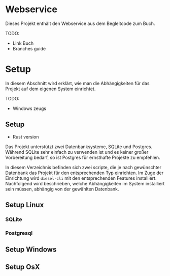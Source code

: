 # Webservice
Dieses Projekt enthält den Webservice aus dem Begleitcode zum Buch.

TODO:
- Link Buch
- Branches guide

# Setup
In diesem Abschnitt wird erklärt, wie man die Abhängigkeiten für das Projekt auf dem eigenen System einrichtet.

TODO:
- Windows zeugs

## Setup
- Rust version

Das Projekt unterstützt zwei Datenbanksysteme, SQLite und Postgres. Während SQLite sehr einfach zu verwenden ist und es keiner großer Vorbereitung bedarf, so ist Postgres für ernsthafte Projekte zu empfehlen.

In diesem Verzeichnis befinden sich zwei scripte, die je nach gewünschter Datenbank das Projekt für den entsprechenden Typ einrichten. Im Zuge der Einrichtung wird `diesel-cli` mit den entsprechenden Features installiert.
Nachfolgend wird beschrieben, welche Abhängigkeiten im System installiert sein müssen, abhängig von der gewählten Datenbank.

## Setup Linux

### SQLite

### Postgresql

## Setup Windows

## Setup OsX